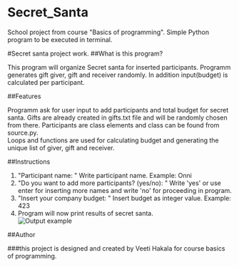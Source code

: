 # Secret_Santa
School project from course "Basics of programming". Simple Python program to be executed in terminal.  

#Secret santa project work.
##What is this program?

This program will organize Secret santa for inserted participants. Programm generates gift giver, gift and receiver randomly. In addition
input(budget) is calculated per participant.  

##Features

Programm ask for user input to add participants and total budget for secret santa. Gifts are already created in gifts.txt file and will be randomly chosen  
from there. Participants are class elements and class can be found from source.py.  
Loops and functions are used for calculating budget and generating the unique list of giver, gift and receiver.

##Instructions

1. "Participant name: " Write participant name. Example: Onni  
2. "Do you want to add more participants? (yes/no): " Write 'yes' or use enter for inserting more names and write 'no' for proceeding in program.  
3. "Insert your company budget: " Insert budget as integer value. Example: 423  
4.  Program will now print results of secret santa.  
![Output example](/images/example.png)  

##Author  

###this project is designed and created by Veeti Hakala for course basics of programming.  
